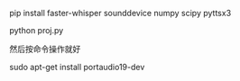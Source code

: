 pip install faster-whisper sounddevice numpy scipy pyttsx3

python proj.py

然后按命令操作就好

sudo apt-get install portaudio19-dev

